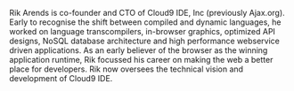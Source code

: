 Rik Arends is co-founder and CTO of Cloud9 IDE, Inc (previously Ajax.org).
Early to recognise the shift between compiled and dynamic languages, he worked
on language transcompilers, in-browser graphics, optimized API designs, NoSQL
database architecture and high performance webservice driven applications. As
an early believer of the browser as the winning application runtime, Rik
focussed his career on making the web a better place for developers. Rik now
oversees the technical vision and development of Cloud9 IDE.
